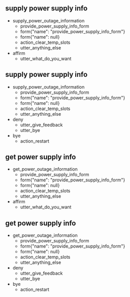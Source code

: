 ## supply power supply info
* supply_power_outage_information
  - provide_power_supply_info_form
  - form{"name": "provide_power_supply_info_form"}
  - form{"name": null}
  - action_clear_temp_slots
  - utter_anything_else
* affirm
  - utter_what_do_you_want  

## supply power supply info
* supply_power_outage_information
  - provide_power_supply_info_form
  - form{"name": "provide_power_supply_info_form"}
  - form{"name": null}
  - action_clear_temp_slots
  - utter_anything_else
* deny
  - utter_give_feedback
  - utter_bye
* bye
  - action_restart

## get power supply info
* get_power_outage_information
  - provide_power_supply_info_form
  - form{"name": "provide_power_supply_info_form"}
  - form{"name": null}
  - action_clear_temp_slots
  - utter_anything_else
* affirm
  - utter_what_do_you_want 

## get power supply info
* get_power_outage_information
  - provide_power_supply_info_form
  - form{"name": "provide_power_supply_info_form"}
  - form{"name": null}
  - action_clear_temp_slots
  - utter_anything_else
* deny
  - utter_give_feedback
  - utter_bye
* bye
  - action_restart